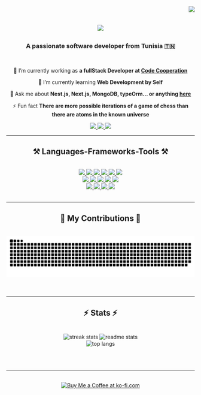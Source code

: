<img align="right" src="https://visitor-badge.laobi.icu/badge?page_id=HatemFer.HatemFer" />

<h1 align="center">
    <img src="https://readme-typing-svg.herokuapp.com/?font=Righteous&size=35&center=true&vCenter=true&width=500&height=70&duration=4000&lines=Hi+There!+👋;+I'm+Hatem+Ferjeni!;" />
</h1>

<h3 align="center">A passionate software developer from Tunisia 🇹🇳</h3>

<br/>

<div align="center">

 🔭 I’m currently working as **a fullStack Developer at [Code Cooperation](https://www.codecooperation.com/)** 
 
 🌱 I’m currently learning **Web Development by Self**

💬 Ask me about **Nest.js, Next.js, MongoDB, typeOrm... or anything [here](https://github.com/HatemFer/HatemFer/issues)**

⚡ Fun fact **There are more possible iterations of a game of chess than there are atoms in the known universe**

 </div>
 
<div align="center"> 
  <a href="mailto:hatemeferjenizamil@gmail.com">
    <img src="https://img.shields.io/badge/Gmail-333333?style=for-the-badge&logo=gmail&logoColor=red" />
  </a>
  <a href="https://www.linkedin.com/in/hatem-ferjeni-b47895226/" target="_blank">
    <img src="https://img.shields.io/badge/LinkedIn-0077B5?style=for-the-badge&logo=linkedin&logoColor=white" target="_blank" />
  </a>
  <a href="https://HatemFer.github.io" target="_blank">
     <img src="https://img.shields.io/badge/Portfolio-FF5722?style=for-the-badge&logo=todoist&logoColor=white" target="_blank" /> <!-- sqlite, safari, google-chrome are other good icon options -->
  </a>
</div>

 <hr/>
 
<h2 align="center">⚒️ Languages-Frameworks-Tools ⚒️</h2>
<br/>
<div align="center">
     <a href="https://developer.mozilla.org/en-US/docs/Web/HTML" target="_blank">
            <img src="https://skillicons.dev/icons?i=html" />
        </a>
         <a href="https://developer.mozilla.org/en-US/docs/Web/CSS"  target="_blank">
            <img src="https://skillicons.dev/icons?i=css" />
        </a>
         <a href="https://developer.mozilla.org/en-US/docs/Web/JavaScript/Guide"  target="_blank">
            <img src="https://skillicons.dev/icons?i=javascript" />
        </a>
         <a href="https://www.typescriptlang.org/"  target="_blank">
            <img src="https://skillicons.dev/icons?i=typescript" />
        </a>
         <a href="https://nestjs.com/"  target="_blank">
            <img src="https://skillicons.dev/icons?i=nestjs" />
        </a>
         <a href="https://nextjs.org/"  target="_blank">
            <img src="https://skillicons.dev/icons?i=nextjs" />
        </a><br>
    <a href="https://developer.mozilla.org/en-US/docs/Web/HTML" target="_blank">
            <img src="https://skillicons.dev/icons?i=nodejs" />
        </a>
         <a href="https://developer.mozilla.org/en-US/docs/Web/CSS"  target="_blank">
            <img src="https://skillicons.dev/icons?i=java" />
        </a>
         <a href="https://developer.mozilla.org/en-US/docs/Web/JavaScript/Guide"  target="_blank">
            <img src="https://skillicons.dev/icons?i=dotnet" />
        </a>
         <a href="https://www.typescriptlang.org/"  target="_blank">
            <img src="https://skillicons.dev/icons?i=django" />
        </a>
         <a href="https://nestjs.com/"  target="_blank">
            <img src="https://skillicons.dev/icons?i=wordpress" />
        </a><br>
     <a href="https://mui.com/"  target="_blank">
            <img src="https://skillicons.dev/icons?i=mui" />
        </a>
    <a href="https://mui.com/"  target="_blank">
            <img src="https://skillicons.dev/icons?i=flutter" />
        </a>
    <a href="https://mui.com/"  target="_blank">
            <img src="https://skillicons.dev/icons?i=mongodb" />
        </a>
    <a href="https://mui.com/"  target="_blank">
            <img src="https://skillicons.dev/icons?i=mysql" />
        </a>
  <br>
</div>

<br/>
<hr/>

<div align="center">
  <h2>🐍 My Contributions 🐍</h2>
  <br>
    <a href="https://github.com/HatemFer">
  <img alt="snake eating my contributions" src="https://raw.githubusercontent.com/HatemFer/HatemFer/output/github-contribution-grid-snake.svg" />
  </a>
  <br/><br/><br/>
</div>

<hr/>

<h2 align="center">⚡ Stats ⚡</h2>
<br>
<div align=center>
  <img width=390 src="https://github-readme-streak-stats-salesp07.vercel.app/?user=HatemFer&count_private=true&theme=react&border_radius=10" alt="streak stats"/>
  <img width=390 src="https://github-readme-stats.vercel.app/api?username=HatemFer&count_private=true&show_icons=true&theme=react&rank_icon=github&border_radius=10" alt="readme stats" />
  <br/>
  <img width=325 align="center" src="https://github-readme-stats.vercel.app/api/top-langs/?username=HatemFer&hide=HTML&langs_count=8&layout=compact&theme=react&border_radius=10&size_weight=0.5&count_weight=0.5&exclude_repo=github-readme-stats" alt="top langs" />
</div>

<br/><br/>

<hr/>

<br/>

<div align="center">
<a href='https://ko-fi.com/codecrafterscup' target='_blank'><img height='64' style='border:0px;height:64px;' src='https://storage.ko-fi.com/cdn/kofi1.png?v=3' border='0' alt='Buy Me a Coffee at ko-fi.com' /></a>
</div>

<br/>
